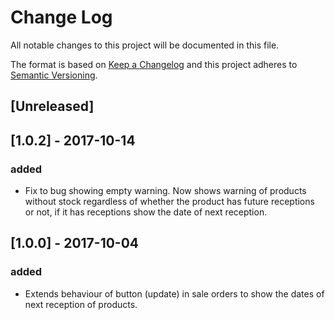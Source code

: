 # Change Log
All notable changes to this project will be documented in this file.

The format is based on [Keep a Changelog](http://keepachangelog.com/)
and this project adheres to [Semantic Versioning](http://semver.org/).

## [Unreleased]

## [1.0.2] - 2017-10-14
### added
- Fix to bug showing empty warning. Now shows warning of products without stock regardless of whether the product has future receptions or not, if it has receptions show the date of next reception.

## [1.0.0] - 2017-10-04
### added
- Extends behaviour of button (update) in sale orders to show the dates of next reception of products.
